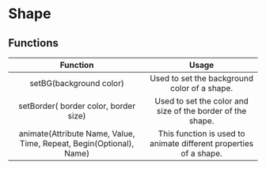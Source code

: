 # Shape

## Functions
|Function | Usage |
| :---: | :---: |
|setBG(background color) | Used to set the background color of a shape.|
|setBorder( border color, border size) | Used to set the color and size of the border of the shape. |
|animate(Attribute Name, Value, Time, Repeat, Begin(Optional), Name) | This function is used to animate different properties of a shape.|

